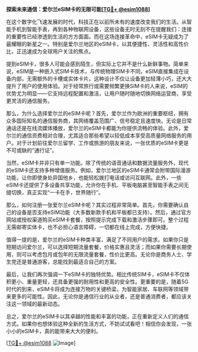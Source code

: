 **探索未来通信：爱尔兰eSIM卡的无限可能[[TG💪+ @esim1088](https://t.me/s/esim1088)]**

在这个数字化飞速发展的时代，科技正在以前所未有的速度改变我们的生活。从智能手机到智能手表，再到各种物联网设备，这些设备无时无刻不在提醒我们：连接的重要性已经渗透到生活的方方面面。而在这场连接革命中，eSIM卡无疑成为了最耀眼的新星之一。特别是爱尔兰地区的eSIM卡，以其便捷性、灵活性和高性价比，正迅速成为全球用户关注的焦点。

提到eSIM卡，很多人可能会感到陌生，但实际上它并不是什么新鲜事物。简单来说，eSIM是一种嵌入式SIM卡技术，与传统物理SIM卡不同，eSIM直接集成在设备内部，无需额外的卡槽或实体卡片。这种设计不仅让设备更加轻薄小巧，还大大提升了用户的使用体验。对于经常旅行或需要频繁更换SIM卡的人来说，eSIM的优势尤为明显——它支持远程配置和激活，让用户随时随地切换网络运营商，享受更灵活的通信服务。

那么，为什么选择爱尔兰的eSIM卡呢？首先，爱尔兰作为欧洲的重要枢纽，拥有众多国际知名的通信服务商，其网络覆盖范围广、信号稳定且速度快。无论是日常通话还是在线流媒体播放，爱尔兰的eSIM卡都能为你提供流畅的体验。此外，爱尔兰的通信资费相对合理，尤其适合那些希望以较低成本享受高质量网络服务的用户。对于计划前往爱尔兰留学、工作或旅游的朋友来说，一张优质的eSIM卡更是不可或缺的“通行证”。

当然，eSIM卡并非只有单一功能。除了传统的语音通话和数据流量服务外，现代的eSIM卡还支持多种增值服务。例如，爱尔兰地区的eSIM卡通常会附带国际漫游功能，让你即使身处异国他乡，也能轻松拨打电话或访问互联网。此外，一些eSIM卡还提供了多设备共享功能，允许你在手机、平板电脑甚至智能手表之间无缝切换，真正实现“一卡在手，世界随行”。

那么，如何注册一张爱尔兰eSIM卡呢？其实过程非常简单。首先，你需要确认自己的设备是否支持eSIM功能（大多数新款手机和平板都已支持）。然后，通过官方网站或授权渠道购买eSIM卡套餐，按照提示完成下载和激活步骤即可。整个过程无需邮寄实体卡，也不必担心语言障碍，一切都在线上完成，方便快捷。

值得一提的是，爱尔兰的eSIM卡种类丰富，满足了不同用户的需求。如果你只是短期访问爱尔兰，可以选择短期流量套餐，价格实惠且灵活；而如果你需要长期使用，则可以考虑包月或包年的无限流量套餐，性价比更高。无论你是商务人士、学生党还是普通游客，总能找到最适合自己的方案。

最后，让我们再次强调一下eSIM卡的独特优势。相比传统SIM卡，eSIM卡不仅体积更小、重量更轻，还具备更强的耐用性和更高的安全性。更重要的是，随着5G时代的到来，eSIM卡将成为连接万物的关键桥梁，为智能家居、车联网等领域带来更多的可能性。因此，无论你是通信行业的从业者，还是普通消费者，都应该关注这一领域的最新动态。

总之，爱尔兰的eSIM卡以其卓越的性能和丰富的功能，正在重新定义人们的通信方式。如果你也想体验这种全新的生活方式，不妨试试看吧！相信你会发现，一张小小的eSIM卡，真的能带来大大的便利。

[[TG💪+ @esim1088](https://t.me/s/esim1088) ![Image](https://i.postimg.cc/4NQfJmqS/Snipaste-2025-05-13-00-14-12.png)]